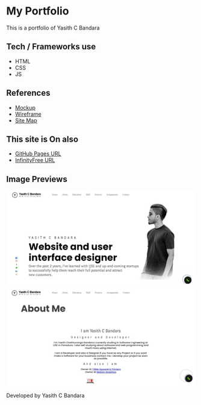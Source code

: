
# My Portfolio

This is a portfolio of Yasith C Bandara


## Tech / Frameworks use

- HTML
- CSS
- JS

## References

- [Mockup](https://www.figma.com/file/MYEsKoZxCFVrIoe8FY8Wof/My-portfolio?node-id=0%3A1)
- [Wireframe](https://wireframe.cc/BLzAUn)
- [Site Map](https://www.gloomaps.com/nPHqiyYAhw)

## This site is On also
- [GitHub Pages URL](https://yasithcb.github.io/my-portfolio/)
- [InfinityFree URL](http://yasithcbandara.epizy.com/)

## Image Previews

![Logo](assets/image/portfolioScreenshots/Screenshot%202022-09-22%20142501.jpg)
![Logo](assets/image/portfolioScreenshots/Screenshot%202022-09-22%20142518.jpg)


Developed by Yasith C Bandara

